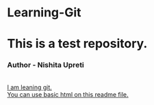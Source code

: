 # Learning-Git
<h1>This is a test repository.</h1>
<h3>Author - Nishita Upreti</h3>
<br>
<u>I am leaning git.<u>
<br>
You can use basic html on this readme file.
